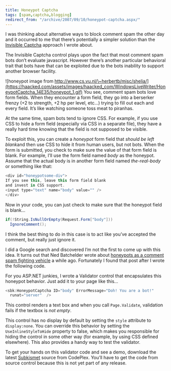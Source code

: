 ```yaml
---
title: Honeypot Captcha
tags: [spam,captcha,blogging]
redirect_from: "/archive/2007/09/10/honeypot-captcha.aspx/"
---
```


I was thinking about alternative ways to block comment spam the other
day and it occurred to me that there’s potentially a simpler solution
than the [Invisible
Captcha](https://haacked.com/archive/2006/09/26/Lightweight_Invisible_CAPTCHA_Validator_Control.aspx "Lightweight Invisible CAPTCHA Validator Control")
approach I wrote about.

The Invisible Captcha control plays upon the fact that most comment spam
bots don’t evaluate javascript. However there’s another particular
behavioral trait that bots have that can be exploited due to the bots
inability to support another browser facility.

![honeypot image from
http://www.cs.vu.nl/\~herbertb/misc/shelia/](https://haacked.com/assets/images/haacked_com/WindowsLiveWriter/HoneypotCaptcha_14E35/honeypot_1.gif)
You see, comment spam bots love form fields. When they encounter a form
field, they go into a berserker frenzy (+2 to strength, +2 hp per level,
etc...) trying to fill out each and every field. It’s like watching
someone toss meat to piranhas.

At the same time, spam bots tend to ignore CSS. For example, if you use
CSS to hide a form field (especially via CSS in a separate file), they
have a really hard time knowing that the field is not supposed to be
visible.

To exploit this, you can create a *honeypot* form field that *should be
left blank*and then use CSS to hide it from human users, but not bots.
When the form is submitted, you check to make sure the value of that
form field is blank. For example, I’ll use the form field named *body*
as the honeypot. Assume that the actual body is in another form field
named *the-real-body* or something like that:

```csharp
<div id="honeypotsome-div">
If you see this, leave this form field blank 
and invest in CSS support.
<input type="text" name="body" value="" />
</div>
```

Now in your code, you can just check to make sure that the honeypot
field is blank...

```csharp
if(!String.IsNullOrEmpty(Request.Form["body"]))
  IgnoreComment();
```

I think the best thing to do in this case is to act like you’ve accepted
the comment, but really just ignore it.

I did a Google search and discovered I’m not the first to come up with
this idea. It turns out that Ned Batchelder wrote about [honeypots as a
comment spam fighting
vehicle](http://nedbatchelder.com/text/stopbots.html "Stopping spambots with hashes and honeypots")
a while ago. Fortunately I found that post after I wrote the following
code.

For you ASP.NET junkies, I wrote a Validator control that encapsulates
this honeypot behavior. Just add it to your page like this...

```csharp
<sbk:HoneypotCaptcha ID="body" ErrorMessage="Doh! You are a bot!"
  runat="server"  />
```

This control renders a text box and when you call
`Page.Validate`, validation fails if the textbox is *not empty*.

This control has no display by default by setting the `style` attribute
to `display:none`. You can override this behavior by setting the
`UseInlineStyleToHide` property to false, which makes you responsible
for hiding the control in some other way (for example, by using CSS
defined elsewhere). This also provides a handy way to test the
validator.

To get your hands on this validator code and see a demo, download the
latest
[Subkismet](http://www.codeplex.com/subkismet "Subkismet - The Cure For Comment Spam")
source from CodePlex. You’ll have to get the code from source control
because this is not yet part of any release.

